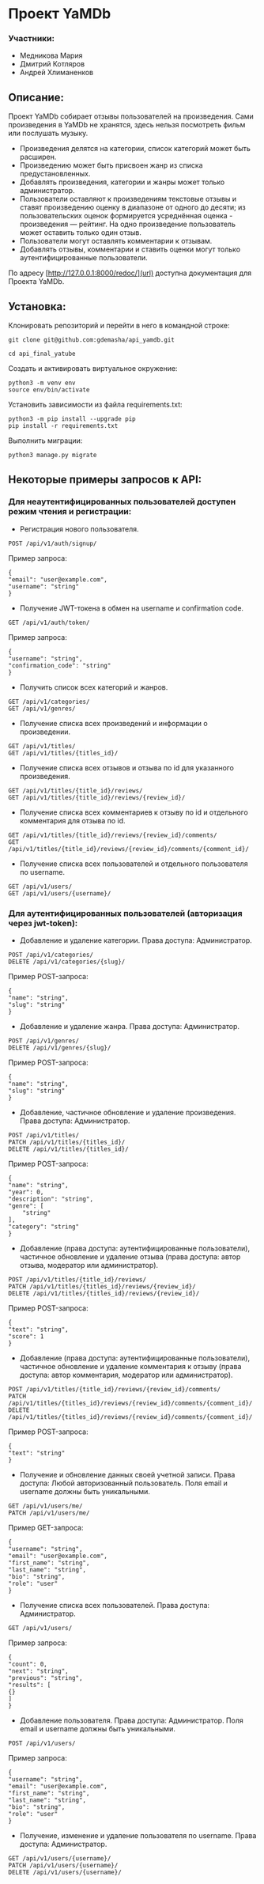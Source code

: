 # Проект YaMDb

### Участники:
- Медникова Мария
- Дмитрий Котляров
- Андрей Хлиманенков

## Описание:

Проект YaMDb собирает отзывы пользователей на произведения. Сами произведения в YaMDb не хранятся, здесь нельзя посмотреть фильм или послушать музыку.

- Произведения делятся на категории, список категорий может быть расширен. 
- Произведению может быть присвоен жанр из списка предустановленных. 
- Добавлять произведения, категории и жанры может только администратор.
- Пользователи оставляют к произведениям текстовые отзывы и ставят произведению оценку в диапазоне от одного до десяти; из пользовательских оценок формируется усреднённая оценка - произведения — рейтинг. На одно произведение пользователь может оставить только один отзыв.
- Пользователи могут оставлять комментарии к отзывам.
- Добавлять отзывы, комментарии и ставить оценки могут только аутентифицированные пользователи.

По адресу [http://127.0.0.1:8000/redoc/](url) доступна документация для Проекта YaMDb.


## Установка:

Клонировать репозиторий и перейти в него в командной строке:
```
git clone git@github.com:gdemasha/api_yamdb.git
```
```
cd api_final_yatube
```
Cоздать и активировать виртуальное окружение:
```
python3 -m venv env
source env/bin/activate
```
Установить зависимости из файла requirements.txt:
```
python3 -m pip install --upgrade pip
pip install -r requirements.txt
```
Выполнить миграции:
```
python3 manage.py migrate
```

## Некоторые примеры запросов к API:

### Для неаутентифицированных пользователей доступен режим чтения и регистрации:

- Регистрация нового пользователя.
```
POST /api/v1/auth/signup/
```
Пример запроса:
```
{
"email": "user@example.com",
"username": "string"
}
```
- Получение JWT-токена в обмен на username и confirmation code.
```
GET /api/v1/auth/token/
```
Пример запроса:
```
{
"username": "string",
"confirmation_code": "string"
}
```
- Получить список всех категорий и жанров.
```
GET /api/v1/categories/
GET /api/v1/genres/
```
- Получение списка всех произведений и информации о произведении.
```
GET /api/v1/titles/
GET /api/v1/titles/{titles_id}/
```
- Получение списка всех отзывов и отзыва по id для указанного произведения.
```
GET /api/v1/titles/{title_id}/reviews/
GET /api/v1/titles/{title_id}/reviews/{review_id}/
```
- Получение списка всех комментариев к отзыву по id и отдельного комментария для отзыва по id.
```
GET /api/v1/titles/{title_id}/reviews/{review_id}/comments/
GET /api/v1/titles/{title_id}/reviews/{review_id}/comments/{comment_id}/
```
- Получение списка всех пользователей и отдельного пользователя по username.
```
GET /api/v1/users/
GET /api/v1/users/{username}/
```

### Для аутентифицированных пользователей (авторизация через jwt-token):

- Добавление и удаление категории. Права доступа: Администратор.
```
POST /api/v1/categories/
DELETE /api/v1/categories/{slug}/
```
Пример POST-запроса:
```
{
"name": "string",
"slug": "string"
}
```
- Добавление и удаление жанра. Права доступа: Администратор.
```
POST /api/v1/genres/
DELETE /api/v1/genres/{slug}/
```
Пример POST-запроса:
```
{
"name": "string",
"slug": "string"
}
```
- Добавление, частичное обновление и удаление произведения. Права доступа: Администратор.
```
POST /api/v1/titles/
PATCH /api/v1/titles/{titles_id}/
DELETE /api/v1/titles/{titles_id}/
```
Пример POST-запроса:
```
{
"name": "string",
"year": 0,
"description": "string",
"genre": [
    "string"
],
"category": "string"
}
```
- Добавление (права доступа: аутентифицированные пользователи),
  частичное обновление и удаление отзыва (права доступа: автор отзыва, модератор или администратор). 
```
POST /api/v1/titles/{title_id}/reviews/
PATCH /api/v1/titles/{titles_id}/reviews/{review_id}/
DELETE /api/v1/titles/{titles_id}/reviews/{review_id}/
```
Пример POST-запроса:
```
{
"text": "string",
"score": 1
}
```
- Добавление (права доступа: аутентифицированные пользователи),
  частичное обновление и удаление комментария к отзыву (права доступа: автор комментария, модератор или администратор).
```
POST /api/v1/titles/{title_id}/reviews/{review_id}/comments/
PATCH /api/v1/titles/{titles_id}/reviews/{review_id}/comments/{comment_id}/
DELETE /api/v1/titles/{titles_id}/reviews/{review_id}/comments/{comment_id}/
```
Пример POST-запроса:
```
{
"text": "string"
}
```
- Получение и обновление данных своей учетной записи. Права доступа: Любой авторизованный пользователь.
  Поля email и username должны быть уникальными.
```
GET /api/v1/users/me/
PATCH /api/v1/users/me/
```
Пример GET-запроса:
```
{
"username": "string",
"email": "user@example.com",
"first_name": "string",
"last_name": "string",
"bio": "string",
"role": "user"
}
```
- Получение списка всех пользователей. Права доступа: Администратор.
```
GET /api/v1/users/
```
Пример запроса:
```
{
"count": 0,
"next": "string",
"previous": "string",
"results": [
{}
]
}
```
- Добавление пользователя. Права доступа: Администратор. Поля email и username должны быть уникальными.
```
POST /api/v1/users/
```
Пример запроса:
```
{
"username": "string",
"email": "user@example.com",
"first_name": "string",
"last_name": "string",
"bio": "string",
"role": "user"
}
```
- Получение, изменение и удаление пользователя по username. Права доступа: Администратор.
```
GET /api/v1/users/{username}/
PATCH /api/v1/users/{username}/
DELETE /api/v1/users/{username}/
```

